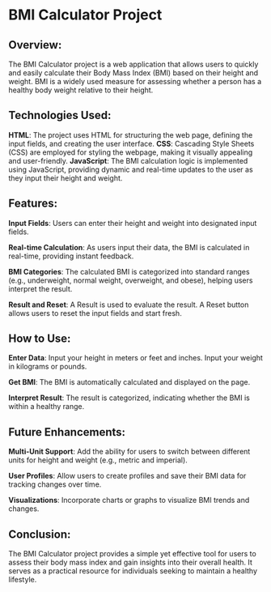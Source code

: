 # BMI Calculator Project
## Overview:
The BMI Calculator project is a web application that allows users to quickly and easily calculate their Body Mass Index (BMI) based on their height and weight. BMI is a widely used measure for assessing whether a person has a healthy body weight relative to their height.

## Technologies Used:
**HTML**: The project uses HTML for structuring the web page, defining the input fields, and creating the user interface.
**CSS**: Cascading Style Sheets (CSS) are employed for styling the webpage, making it visually appealing and user-friendly.
**JavaScript**: The BMI calculation logic is implemented using JavaScript, providing dynamic and real-time updates to the user as they input their height and weight.

## Features:
**Input Fields**:
Users can enter their height and weight into designated input fields.

**Real-time Calculation**:
As users input their data, the BMI is calculated in real-time, providing instant feedback.

**BMI Categories**:
The calculated BMI is categorized into standard ranges (e.g., underweight, normal weight, overweight, and obese), helping users interpret the result.

**Result and Reset**:
A Result is used to evaluate the result. A Reset button allows users to reset the input fields and start fresh.

## How to Use:
**Enter Data**:
Input your height in meters or feet and inches.
Input your weight in kilograms or pounds.

**Get BMI**:
The BMI is automatically calculated and displayed on the page.

**Interpret Result**:
The result is categorized, indicating whether the BMI is within a healthy range.

## Future Enhancements:

**Multi-Unit Support**:
Add the ability for users to switch between different units for height and weight (e.g., metric and imperial).

**User Profiles**:
Allow users to create profiles and save their BMI data for tracking changes over time.

**Visualizations**:
Incorporate charts or graphs to visualize BMI trends and changes.

## Conclusion:
The BMI Calculator project provides a simple yet effective tool for users to assess their body mass index and gain insights into their overall health. It serves as a practical resource for individuals seeking to maintain a healthy lifestyle.
